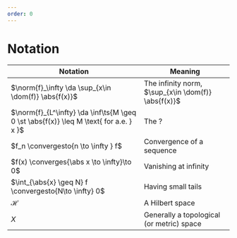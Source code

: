 ```yaml
---
order: 0
---
```


# Notation

| Notation                                                                               | Meaning                                             |
| -------------------------------------------------------------------------------------- | --------------------------------------------------- |
| $\norm{f}_\infty \da \sup_{x\in \dom(f)} \abs{f(x)}$                                   | The infinity norm, $\sup_{x\in \dom(f)} \abs{f(x)}$ |
| $\norm{f}_{L^\infty} \da \inf\ts{M \geq 0 \st \abs{f(x)} \leq M \text{ for a.e. } x }$ | The ?                                               | 
| $f_n \convergesto{n \to \infty } f$                                                   | Convergence of a sequence                           |
| $f(x) \converges{\abs x \to \infty}\to 0$                                              | Vanishing at infinity                               |
| $\int_{\abs{x} \geq N} f \convergesto{N\to \infty} 0$                                 | Having small tails                                  |
| $\mathcal{H}$                                                                          | A Hilbert space                                     |
| $X$                                                                                    | Generally a topological (or metric) space           |


